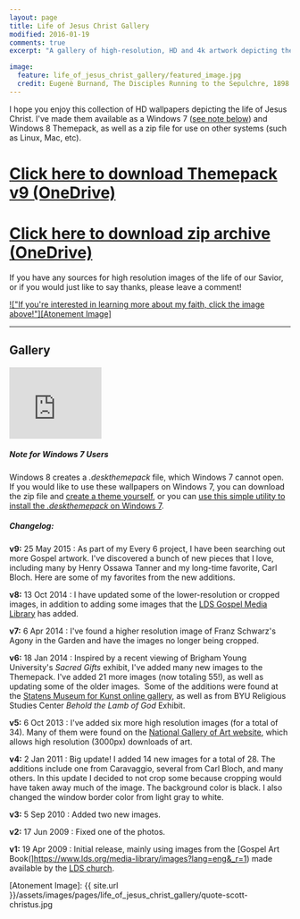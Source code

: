 ```yaml
---
layout: page
title: Life of Jesus Christ Gallery
modified: 2016-01-19
comments: true
excerpt: "A gallery of high-resolution, HD and 4k artwork depicting the life of Jesus Christ. Available as a gallery, zip archive, and Windows 7 and 8 Themepack."

image:
  feature: life_of_jesus_christ_gallery/featured_image.jpg
  credit: Eugenè Burnand, The Disciples Running to the Sepulchre, 1898
---
```


I hope you enjoy this collection of HD wallpapers depicting the life of Jesus Christ. I've made them available as a Windows 7 ([see note below][1]) and Windows 8 Themepack, as well as a zip file for use on other systems (such as Linux, Mac, etc).

# [Click here to download Themepack v9 (OneDrive)](https://onedrive.live.com/redir?resid=e2dd382621113cf8!174944&authkey=!AL5xD1HRKjDbTk8&ithint=file%2cdeskthemepack "Compatible with Windows 7, Windows 8, Windows 8.1")

# [Click here to download zip archive (OneDrive)](https://onedrive.live.com/redir?resid=e2dd382621113cf8!174945&authkey=!AGvCK4ki0QMrAdg&ithint=file%2czip "All wallpapers are contained in a zip file. Compatible with all systems.")

If you have any sources for high resolution images of the life of our Savior, or if you would just like to say thanks, please leave a comment!

[!["If you're interested in learning more about my faith, click the image above!"][Atonement Image]][2]<!--more-->

* * *

## Gallery

<iframe src="https://onedrive.live.com/embed?cid=E2DD382621113CF8&resid=E2DD382621113CF8%21201641&authkey=AMZ07gRDwQ-YlMU" width="165" height="128" frameborder="0" scrolling="no"></iframe>

##### <a name="windows7"></a>Note for Windows 7 Users

Windows 8 creates a *.deskthemepack* file, which Windows 7 cannot open. If you would like to use these wallpapers on Windows 7, you can download the zip file and [create a theme yourself](http://www.intowindows.com/how-to-create-a-theme-pack-in-windows-7-detailed-guide/), or you can [use this simple utility to install the *.deskthemepack* on Windows 7](http://winaero.com/download.php?view.54).

##### Changelog:

**v9:** 25 May 2015
: As part of my Every 6 project, I have been searching out more Gospel artwork. I've discovered a bunch of new pieces that I love, including many by Henry Ossawa Tanner and my long-time favorite, Carl Bloch. Here are some of my favorites from the new additions.

**v8:** 13 Oct 2014
: I have updated some of the lower-resolution or cropped images, in addition to adding some images that the [LDS Gospel Media Library](https://www.lds.org/media-library/images/gospel-art/new-testament?lang=eng&start=1&end=40&order=) has added.

**v7:** 6 Apr 2014
: I've found a higher resolution image of Franz Schwarz's Agony in the Garden and have the images no longer being cropped.

**v6:** 18 Jan 2014
: Inspired by a recent viewing of Brigham Young University's *Sacred Gifts* exhibit, I've added many new images to the Themepack. I've added 21 more images (now totaling 55!), as well as updating some of the older images.  Some of the additions were found at the [Statens Museum for Kunst online gallery](http://www.smk.dk/en/), as well as from BYU Religious Studies Center *Behold the Lamb of God* Exhibit.

**v5:** 6 Oct 2013
: I've added six more high resolution images (for a total of 34). Many of them were found on the [National Gallery of Art website](http://www.nga.gov), which allows high resolution (3000px) downloads of art.

**v4:** 2 Jan 2011
: Big update! I added 14 new images for a total of 28. The additions include one from Caravaggio, several from Carl Bloch, and many others. In this update I decided to not crop some because cropping would have taken away much of the image. The background color is black. I also changed the window border color from light gray to white.

**v3:** 5 Sep 2010
: Added two new images.

**v2:** 17 Jun 2009
: Fixed one of the photos.

**v1:** 19 Apr 2009
: Initial release, mainly using images from the [Gospel Art Book(]https://www.lds.org/media-library/images?lang=eng&_r=1) made available by the [LDS church](http://mormon.org).

 [1]: #windows7
 [2]: http://www.mormon.org/
 [Atonement Image]: {{ site.url }}/assets/images/pages/life_of_jesus_christ_gallery/quote-scott-christus.jpg
